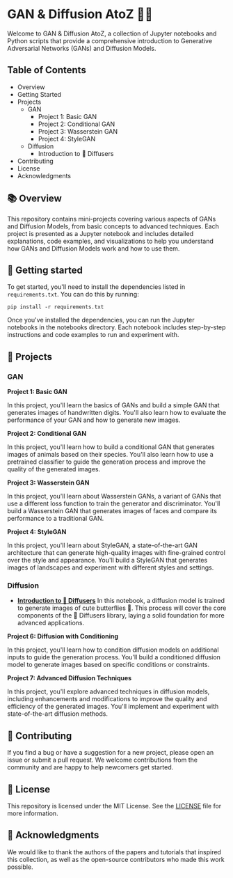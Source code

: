 # GAN & Diffusion AtoZ 🎨🤖

Welcome to GAN & Diffusion AtoZ, a collection of Jupyter notebooks and Python scripts that provide a comprehensive introduction to Generative Adversarial Networks (GANs) and Diffusion Models.

## Table of Contents

- Overview
- Getting Started
- Projects
    - GAN
        - Project 1: Basic GAN
        - Project 2: Conditional GAN
        - Project 3: Wasserstein GAN
        - Project 4: StyleGAN
    - Diffusion
        - Introduction to 🤗 Diffusers
- Contributing
- License
- Acknowledgments

## 📚 Overview

This repository contains mini-projects covering various aspects of GANs and Diffusion Models, from basic concepts to advanced techniques. Each project is presented as a Jupyter notebook and includes detailed explanations, code examples, and visualizations to help you understand how GANs and Diffusion Models work and how to use them.

## 🚀 Getting started

To get started, you'll need to install the dependencies listed in `requirements.txt`. You can do this by running:

```pip install -r requirements.txt```

Once you've installed the dependencies, you can run the Jupyter notebooks in the notebooks directory. Each notebook includes step-by-step instructions and code examples to run and experiment with.

## 📝 Projects

### GAN

**Project 1: Basic GAN**

In this project, you'll learn the basics of GANs and build a simple GAN that generates images of handwritten digits. You'll also learn how to evaluate the performance of your GAN and how to generate new images.

**Project 2: Conditional GAN**

In this project, you'll learn how to build a conditional GAN that generates images of animals based on their species. You'll also learn how to use a pretrained classifier to guide the generation process and improve the quality of the generated images.

**Project 3: Wasserstein GAN**

In this project, you'll learn about Wasserstein GANs, a variant of GANs that use a different loss function to train the generator and discriminator. You'll build a Wasserstein GAN that generates images of faces and compare its performance to a traditional GAN.

**Project 4: StyleGAN**

In this project, you'll learn about StyleGAN, a state-of-the-art GAN architecture that can generate high-quality images with fine-grained control over the style and appearance. You'll build a StyleGAN that generates images of landscapes and experiment with different styles and settings.

### Diffusion

* [**Introduction to 🤗 Diffusers**](notebooks/introduction_to_diffusers.ipynb)
In this notebook, a diffusion model is trained to generate images of cute butterflies 🦋. This process will cover the core components of the 🤗 Diffusers library, laying a solid foundation for more advanced applications.[]()

**Project 6: Diffusion with Conditioning**

In this project, you'll learn how to condition diffusion models on additional inputs to guide the generation process. You'll build a conditioned diffusion model to generate images based on specific conditions or constraints.

**Project 7: Advanced Diffusion Techniques**

In this project, you'll explore advanced techniques in diffusion models, including enhancements and modifications to improve the quality and efficiency of the generated images. You'll implement and experiment with state-of-the-art diffusion methods.

## 📝 Contributing

If you find a bug or have a suggestion for a new project, please open an issue or submit a pull request. We welcome contributions from the community and are happy to help newcomers get started.

## 📄 License

This repository is licensed under the MIT License. See the [LICENSE]() file for more information.

## 🙏 Acknowledgments

We would like to thank the authors of the papers and tutorials that inspired this collection, as well as the open-source contributors who made this work possible.
